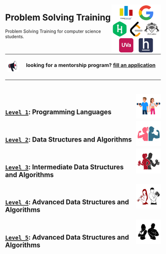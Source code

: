 <a href="/Problem-Solving-Training/README.md"><img align="right" width="160" src="/Problem-Solving-Training/logos/problem-solving-training.png"></img></a>

# Problem Solving Training
Problem Solving Training for computer science students.

<br>
<table>
    <tbody>
<tr>
<td align="center" width="10%"><a href="/Mentorship-Programs/README.md"><img src="/icons/announcement.png" width="100%"></img></a></td>
<td align="center" width="90%"><h3>looking for a mentorship program? <a href="/Mentorship-Programs/README.md">fill an application</a></h3><br></td>
</tr>
    </tbody>
</table>
<br>

<a href="/Problem-Solving-Training/level-1/README.md"><img align="right" width="80" src="/Problem-Solving-Training/logos/level-1.png"></img></a>
<br>
## [`Level 1`](/Problem-Solving-Training/level-1/README.md): Programming Languages


<a href="/Problem-Solving-Training/level-2/README.md"><img align="right" width="80" src="/Problem-Solving-Training/logos/level-2.png"></img></a>
<br>
## [`Level 2`](/Problem-Solving-Training/level-2/README.md): Data Structures and Algorithms


<a href="/Problem-Solving-Training/level-3/README.md"><img align="right" width="80" src="/Problem-Solving-Training/logos/level-3.png"></img></a>
<br>
## [`Level 3`](/Problem-Solving-Training/level-3/README.md): Intermediate Data Structures and Algorithms


<a href="/Problem-Solving-Training/level-4/README.md"><img align="right" width="80" src="/Problem-Solving-Training/logos/level-4.png"></img></a>
<br>
## [`Level 4`](/Problem-Solving-Training/level-4/README.md): Advanced Data Structures and Algorithms


<a href="/Problem-Solving-Training/level-5/README.md"><img align="right" width="80" src="/Problem-Solving-Training/logos/level-5.png"></img></a>
<br>
## [`Level 5`](/Problem-Solving-Training/level-5/README.md): Advanced Data Structures and Algorithms
